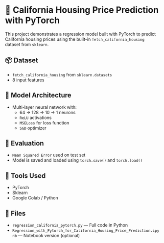 # 🏡 California Housing Price Prediction with PyTorch

This project demonstrates a regression model built with PyTorch to predict California housing prices using the built-in `fetch_california_housing` dataset from `sklearn`.

## 📦 Dataset
- `fetch_california_housing` from `sklearn.datasets`
- 8 input features

## 🧠 Model Architecture
- Multi-layer neural network with:
  - 64 → 128 → 10 → 1 neurons
  - `ReLU` activations
  - `MSELoss` for loss function
  - `SGD` optimizer

## 🧪 Evaluation
- `Mean Squared Error` used on test set
- Model is saved and loaded using `torch.save()` and `torch.load()`

## 🧰 Tools Used
- PyTorch
- Sklearn
- Google Colab / Python

## 📁 Files
- `regression_california_pytorch.py` — Full code in Python
- `Regression_with_Pytorch_for_California_Housing_Price_Prediction.ipynb` — Notebook version (optional)

